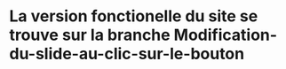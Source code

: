 # La version fonctionelle du site se trouve sur la branche Modification-du-slide-au-clic-sur-le-bouton
